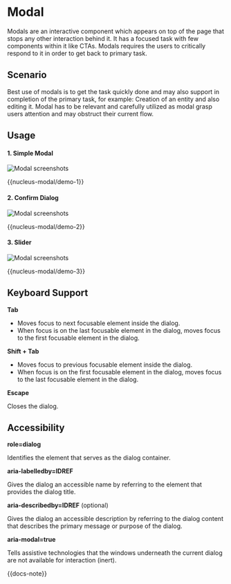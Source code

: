

# Modal

Modals are an interactive component which appears on top of the page that stops any other interaction behind it. It has a focused task with few components within it like CTAs. Modals requires the users to critically respond to it in order to get back to primary task. 

## Scenario

Best use of modals is to get the task quickly done and may also support in completion of the primary task, for example: Creation of an entity and also editing it. Modal has to be relevant and carefully utilized as modal grasp users attention and may obstruct their current flow. 

## Usage

#### 1. Simple Modal

![Modal screenshots](../../images/modal.png)

{{nucleus-modal/demo-1}}

#### 2. Confirm Dialog

![Modal screenshots](../../images/confirm-dialog.png)

{{nucleus-modal/demo-2}}

#### 3. Slider

![Modal screenshots](../../images/slider.png)

{{nucleus-modal/demo-3}}

## Keyboard Support

__Tab__

- Moves focus to next focusable element inside the dialog.
- When focus is on the last focusable element in the dialog, moves focus to the first focusable element in the dialog.

__Shift + Tab__

- Moves focus to previous focusable element inside the dialog.
- When focus is on the first focusable element in the dialog, moves focus to the last focusable element in the dialog.

__Escape__ 

Closes the dialog.


## Accessibility

__role=dialog__

Identifies the element that serves as the dialog container.

__aria-labelledby=IDREF__

Gives the dialog an accessible name by referring to the element that provides the dialog title.

__aria-describedby=IDREF__ (optional)

Gives the dialog an accessible description by referring to the dialog content that describes the primary message or purpose of the dialog.

__aria-modal=true__ 

Tells assistive technologies that the windows underneath the current dialog are not available for interaction (inert).

{{docs-note}}
